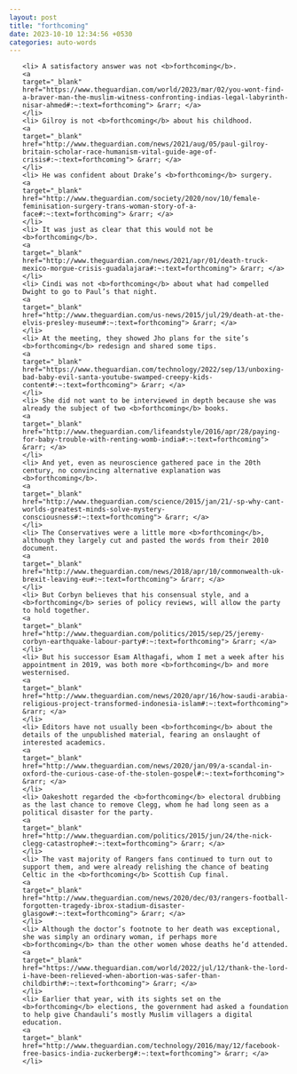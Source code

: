```yaml
---
layout: post
title: "forthcoming"
date: 2023-10-10 12:34:56 +0530
categories: auto-words
---
```

<ol>

    <li> A satisfactory answer was not <b>forthcoming</b>.
    <a 
    target="_blank" 
    href="https://www.theguardian.com/world/2023/mar/02/you-wont-find-a-braver-man-the-muslim-witness-confronting-indias-legal-labyrinth-nisar-ahmed#:~:text=forthcoming"> &rarr; </a>
    </li>
    <li> Gilroy is not <b>forthcoming</b> about his childhood.
    <a 
    target="_blank" 
    href="http://www.theguardian.com/news/2021/aug/05/paul-gilroy-britain-scholar-race-humanism-vital-guide-age-of-crisis#:~:text=forthcoming"> &rarr; </a>
    </li>
    <li> He was confident about Drake’s <b>forthcoming</b> surgery.
    <a 
    target="_blank" 
    href="http://www.theguardian.com/society/2020/nov/10/female-feminisation-surgery-trans-woman-story-of-a-face#:~:text=forthcoming"> &rarr; </a>
    </li>
    <li> It was just as clear that this would not be <b>forthcoming</b>.
    <a 
    target="_blank" 
    href="http://www.theguardian.com/news/2021/apr/01/death-truck-mexico-morgue-crisis-guadalajara#:~:text=forthcoming"> &rarr; </a>
    </li>
    <li> Cindi was not <b>forthcoming</b> about what had compelled Dwight to go to Paul’s that night.
    <a 
    target="_blank" 
    href="http://www.theguardian.com/us-news/2015/jul/29/death-at-the-elvis-presley-museum#:~:text=forthcoming"> &rarr; </a>
    </li>
    <li> At the meeting, they showed Jho plans for the site’s <b>forthcoming</b> redesign and shared some tips.
    <a 
    target="_blank" 
    href="https://www.theguardian.com/technology/2022/sep/13/unboxing-bad-baby-evil-santa-youtube-swamped-creepy-kids-content#:~:text=forthcoming"> &rarr; </a>
    </li>
    <li> She did not want to be interviewed in depth because she was already the subject of two <b>forthcoming</b> books.
    <a 
    target="_blank" 
    href="http://www.theguardian.com/lifeandstyle/2016/apr/28/paying-for-baby-trouble-with-renting-womb-india#:~:text=forthcoming"> &rarr; </a>
    </li>
    <li> And yet, even as neuroscience gathered pace in the 20th century, no convincing alternative explanation was <b>forthcoming</b>.
    <a 
    target="_blank" 
    href="http://www.theguardian.com/science/2015/jan/21/-sp-why-cant-worlds-greatest-minds-solve-mystery-consciousness#:~:text=forthcoming"> &rarr; </a>
    </li>
    <li> The Conservatives were a little more <b>forthcoming</b>, although they largely cut and pasted the words from their 2010 document.
    <a 
    target="_blank" 
    href="http://www.theguardian.com/news/2018/apr/10/commonwealth-uk-brexit-leaving-eu#:~:text=forthcoming"> &rarr; </a>
    </li>
    <li> But Corbyn believes that his consensual style, and a <b>forthcoming</b> series of policy reviews, will allow the party to hold together.
    <a 
    target="_blank" 
    href="http://www.theguardian.com/politics/2015/sep/25/jeremy-corbyn-earthquake-labour-party#:~:text=forthcoming"> &rarr; </a>
    </li>
    <li> But his successor Esam Althagafi, whom I met a week after his appointment in 2019, was both more <b>forthcoming</b> and more westernised.
    <a 
    target="_blank" 
    href="http://www.theguardian.com/news/2020/apr/16/how-saudi-arabia-religious-project-transformed-indonesia-islam#:~:text=forthcoming"> &rarr; </a>
    </li>
    <li> Editors have not usually been <b>forthcoming</b> about the details of the unpublished material, fearing an onslaught of interested academics.
    <a 
    target="_blank" 
    href="http://www.theguardian.com/news/2020/jan/09/a-scandal-in-oxford-the-curious-case-of-the-stolen-gospel#:~:text=forthcoming"> &rarr; </a>
    </li>
    <li> Oakeshott regarded the <b>forthcoming</b> electoral drubbing as the last chance to remove Clegg, whom he had long seen as a political disaster for the party.
    <a 
    target="_blank" 
    href="http://www.theguardian.com/politics/2015/jun/24/the-nick-clegg-catastrophe#:~:text=forthcoming"> &rarr; </a>
    </li>
    <li> The vast majority of Rangers fans continued to turn out to support them, and were already relishing the chance of beating Celtic in the <b>forthcoming</b> Scottish Cup final.
    <a 
    target="_blank" 
    href="http://www.theguardian.com/news/2020/dec/03/rangers-football-forgotten-tragedy-ibrox-stadium-disaster-glasgow#:~:text=forthcoming"> &rarr; </a>
    </li>
    <li> Although the doctor’s footnote to her death was exceptional, she was simply an ordinary woman, if perhaps more <b>forthcoming</b> than the other women whose deaths he’d attended.
    <a 
    target="_blank" 
    href="https://www.theguardian.com/world/2022/jul/12/thank-the-lord-i-have-been-relieved-when-abortion-was-safer-than-childbirth#:~:text=forthcoming"> &rarr; </a>
    </li>
    <li> Earlier that year, with its sights set on the <b>forthcoming</b> elections, the government had asked a foundation to help give Chandauli’s mostly Muslim villagers a digital education.
    <a 
    target="_blank" 
    href="http://www.theguardian.com/technology/2016/may/12/facebook-free-basics-india-zuckerberg#:~:text=forthcoming"> &rarr; </a>
    </li>